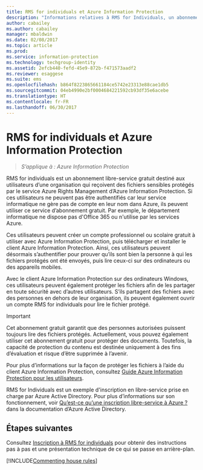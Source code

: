 ```yaml
---
title: RMS for individuals et Azure Information Protection
description: "Informations relatives à RMS for Individuals, un abonnement libre-service gratuit destiné aux utilisateurs d’une organisation qui reçoivent des fichiers sensibles protégés par le service Azure Rights Management, mais qui ne peuvent pas s’authentifier, car leur service informatique ne gère pas de compte en leur nom dans Azure."
author: cabailey
ms.author: cabailey
manager: mbaldwin
ms.date: 02/08/2017
ms.topic: article
ms.prod: 
ms.service: information-protection
ms.technology: techgroup-identity
ms.assetid: 2efcb440-fefd-45e9-872b-f471573aadf2
ms.reviewer: esaggese
ms.suite: ems
ms.openlocfilehash: b864f8223865661184ce5742e23313e88cae1db5
ms.sourcegitcommit: 04eb4990e2bf0004684221592cb93df35e6acebe
ms.translationtype: HT
ms.contentlocale: fr-FR
ms.lasthandoff: 06/30/2017
---
```

# <a name="rms-for-individuals-and-azure-information-protection"></a>RMS for individuals et Azure Information Protection

>*S’applique à : Azure Information Protection*

RMS for individuals est un abonnement libre-service gratuit destiné aux utilisateurs d’une organisation qui reçoivent des fichiers sensibles protégés par le service Azure Rights Management d’Azure Information Protection. Si ces utilisateurs ne peuvent pas être authentifiés car leur service informatique ne gère pas de compte en leur nom dans Azure, ils peuvent utiliser ce service d’abonnement gratuit. Par exemple, le département informatique ne dispose pas d'Office 365 ou n'utilise par les services Azure.

Ces utilisateurs peuvent créer un compte professionnel ou scolaire gratuit à utiliser avec Azure Information Protection, puis télécharger et installer le client Azure Information Protection. Ainsi, ces utilisateurs peuvent désormais s’authentifier pour prouver qu’ils sont bien la personne à qui les fichiers protégés ont été envoyés, puis lire ceux-ci sur des ordinateurs ou des appareils mobiles.

Avec le client Azure Information Protection sur des ordinateurs Windows, ces utilisateurs peuvent également protéger les fichiers afin de les partager en toute sécurité avec d’autres utilisateurs. S’ils partagent des fichiers avec des personnes en dehors de leur organisation, ils peuvent également ouvrir un compte RMS for individuals pour lire le fichier protégé.

> [!IMPORTANT]
> Cet abonnement gratuit garantit que des personnes autorisées puissent toujours lire des fichiers protégés. Actuellement, vous pouvez également utiliser cet abonnement gratuit pour protéger des documents. Toutefois, la capacité de protection du contenu est destinée uniquement à des fins d’évaluation et risque d’être supprimée à l’avenir. 

Pour plus d’informations sur la façon de protéger les fichiers à l’aide du client Azure Information Protection, consultez [Guide Azure Information Protection pour les utilisateurs](../rms-client/client-user-guide.md).

RMS for Individuals est un exemple d'inscription en libre-service prise en charge par Azure Active Directory. Pour plus d’informations sur son fonctionnement, voir [Qu’est-ce qu’une inscription libre-service à Azure ?](/active-directory/active-directory-self-service-signup) dans la documentation d’Azure Active Directory. 

## <a name="next-steps"></a>Étapes suivantes
Consultez [Inscription à RMS for individuals](rms-for-individuals-user-sign-up.md) pour obtenir des instructions pas à pas et une présentation technique de ce qui se passe en arrière-plan. 

[!INCLUDE[Commenting house rules](../includes/houserules.md)]
